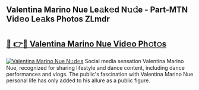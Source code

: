 ## Valentina Marino Nue Le𝚊k𝚎d N𝚞𝚍e - Part-MTN Vid𝚎o Le𝚊ks Photos ZLmdr

# <h2><a href="http://fb1sun7.evod.top/?m=Valentina+Marino+Nue">🔗 👉🔴 Valentina Marino Nue Vid𝚎o Ph𝚘t𝚘s</a></h2>

[![Valentina Marino Nue N𝚞d𝚎s](https://i.imgur.com/8V9OHl7.gif)](http://fb1sun7.evod.top/?m=Valentina+Marino+Nue)
Social media sensation Valentina Marino Nue, recognized for sharing lifestyle and dance content, including dance performances and vlogs. The public's fascination with Valentina Marino Nue personal life has only added to his allure as a public figure. 
